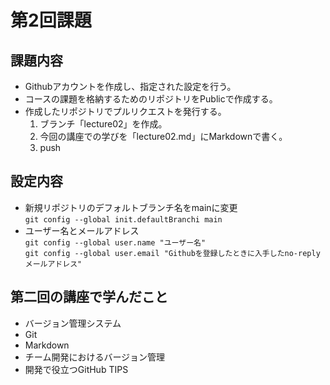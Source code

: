 # 第2回課題
## 課題内容
* Githubアカウントを作成し、指定された設定を行う。
* コースの課題を格納するためのリポジトリをPublicで作成する。
* 作成したリポジトリでプルリクエストを発行する。　
   1. ブランチ「lecture02」を作成。
   2. 今回の講座での学びを「lecture02.md」にMarkdownで書く。
   3. push  
   
## 設定内容
* 新規リポジトリのデフォルトブランチ名をmainに変更  
`git config --global init.defaultBranchi main`
* ユーザー名とメールアドレス  
`git config --global user.name "ユーザー名"`  
`git config --global user.email "Githubを登録したときに入手したno-replyメールアドレス"`  

## 第二回の講座で学んだこと
* バージョン管理システム
* Git
* Markdown
* チーム開発におけるバージョン管理
* 開発で役立つGitHub TIPS



